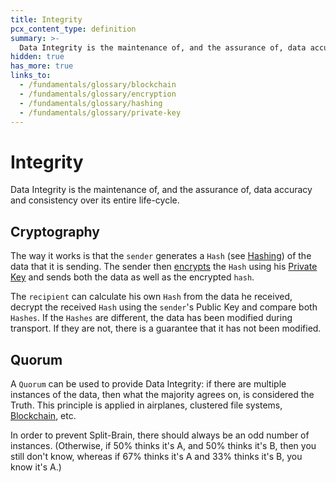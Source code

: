 ```yaml
---
title: Integrity
pcx_content_type: definition
summary: >-
  Data Integrity is the maintenance of, and the assurance of, data accuracy and consistency over its entire life-cycle.
hidden: true
has_more: true
links_to:
  - /fundamentals/glossary/blockchain
  - /fundamentals/glossary/encryption
  - /fundamentals/glossary/hashing
  - /fundamentals/glossary/private-key
---
```


# Integrity

Data Integrity is the maintenance of, and the assurance of, data accuracy and consistency over its entire life-cycle.

## Cryptography

The way it works is that the `sender` generates a `Hash` (see [Hashing](/fundamentals/glossary/hashing)) of the data that it is sending. The sender then [encrypts](/fundamentals/glossary/encryption) the `Hash` using his [Private Key](/fundamentals/glossary/private-key) and sends both the data as well as the encrypted `hash`.

The `recipient` can calculate his own `Hash` from the data he received, decrypt the received `Hash` using the `sender`'s Public Key and compare both `Hashes`. If the `Hashes` are different, the data has been modified during transport. If they are not, there is a guarantee that it has not been modified.

## Quorum

A `Quorum` can be used to provide Data Integrity: if there are multiple instances of the data, then what the majority agrees on, is considered the Truth. This principle is applied in airplanes, clustered file systems, [Blockchain](/fundamentals/glossary/blockchain), etc.

In order to prevent Split-Brain, there should always be an odd number of instances. (Otherwise, if 50% thinks it's A, and 50% thinks it's B, then you still don't know, whereas if 67% thinks it's A and 33% thinks it's B, you know it's A.)

